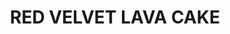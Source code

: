 ---
title: RED VELVET LAVA CAKE
image: https://www.dominos.co.in/files/items/CAKE03.jpg
price: 4
beforePrice: 4
rating: 3
desc: A truly indulgent experience with sweet and rich red velvet cake on a creamy cheese flavoured base to give a burst of flavour in
newArrival: true
veg: true
totalReviews: 10
type: dessert
detailPath: /menu/1
---
